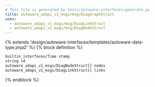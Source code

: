 ```yaml
---
# This file is generated by tools/autoware-interfaces/generate.py
title: autoware_adapi_v1_msgs/msg/DiagGraphStruct
uses:
  - autoware_adapi_v1_msgs/msg/DiagLinkStruct
  - autoware_adapi_v1_msgs/msg/DiagNodeStruct
---
```


{% extends 'design/autoware-interfaces/templates/autoware-data-type.jinja2' %}
{% block definition %}

```txt
builtin_interfaces/Time stamp
string id
autoware_adapi_v1_msgs/DiagNodeStruct[] nodes
autoware_adapi_v1_msgs/DiagLinkStruct[] links
```

{% endblock %}
